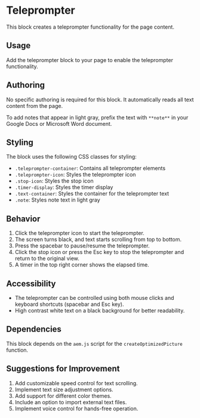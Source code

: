 # Teleprompter

This block creates a teleprompter functionality for the page content.

## Usage

Add the teleprompter block to your page to enable the teleprompter functionality.

## Authoring

No specific authoring is required for this block. It automatically reads all text content from the page.

To add notes that appear in light gray, prefix the text with `**note**` in your Google Docs or Microsoft Word document.

## Styling

The block uses the following CSS classes for styling:

- `.teleprompter-container`: Contains all teleprompter elements
- `.teleprompter-icon`: Styles the teleprompter icon
- `.stop-icon`: Styles the stop icon
- `.timer-display`: Styles the timer display
- `.text-container`: Styles the container for the teleprompter text
- `.note`: Styles note text in light gray

## Behavior

1. Click the teleprompter icon to start the teleprompter.
2. The screen turns black, and text starts scrolling from top to bottom.
3. Press the spacebar to pause/resume the teleprompter.
4. Click the stop icon or press the Esc key to stop the teleprompter and return to the original view.
5. A timer in the top right corner shows the elapsed time.

## Accessibility

- The teleprompter can be controlled using both mouse clicks and keyboard shortcuts (spacebar and Esc key).
- High contrast white text on a black background for better readability.

## Dependencies

This block depends on the `aem.js` script for the `createOptimizedPicture` function.

## Suggestions for Improvement

1. Add customizable speed control for text scrolling.
2. Implement text size adjustment options.
3. Add support for different color themes.
4. Include an option to import external text files.
5. Implement voice control for hands-free operation.

